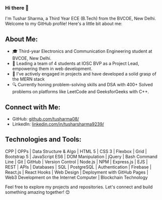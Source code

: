 ### Hi there 👋

I'm Tushar Sharma, a Third Year ECE (B.Tech) from the BVCOE, New Delhi. Welcome to my GitHub profile! Here's a little bit about me:

## About Me:
- 🎓 Third-year Electronics and Communication Engineering student at BVCOE, New Delhi.
- 💼 Leading a team of 4 students at IOSC BVP as a Project Lead, empowering them in web development.
- 🌱 I've actively engaged in projects and have developed a solid grasp of the MERN stack
- 🔍 Currently honing problem-solving skills and DSA with 400+ Solved problems on platforms like LeetCode and GeeksforGeeks with C++.

## Connect with Me:
- GitHub: [github.com/tusharma08/](https://github.com/tusharma08/)
- LinkedIn: [linkedin.com/in/tusharsharma9239/](https://www.linkedin.com/in/tusharsharma9239/)

## Technologies and Tools:
CPP | OPPs | Data Structure & Algo | HTML 5 | CSS 3 | Flexbox | Grid | Bootstrap 5 | JavaScript ES6 | DOM Manipulation | jQuery | Bash Command Line | Git | GitHub | Version Control | Node.js | NPM | Express.js | EJS | REST | APIs | Databases | SQL | PostgreSQL | Authentication | Firebase | React.js | React Hooks | Web Design | Deployment with GitHub Pages | Web3 Development on the Internet Computer | Blockchain Technology 

Feel free to explore my projects and repositories. Let's connect and build something amazing together! 😊


<!---## Languages and Tools:
![Azure](icons/azure.png) ![C](icons/c.png) ![C++](icons/cplusplus.png) ![C#](icons/csharp.png) ![CSS3](icons/css3.png) ![Django](icons/django.png) ![Docker](icons/docker.png) ![DotNet](icons/dotnet.png) ![Figma](icons/figma.png) ![Firebase](icons/firebase.png) ![Flask](icons/flask.png) ![Flutter](icons/flutter.png) ![Git](icons/git.png) ![Heroku](icons/heroku.png) ![HTML5](icons/html5.png) ![Linux](icons/linux.png) ![MongoDB](icons/mongodb.png) ![MySQL](icons/mysql.png) ![OpenCV](icons/opencv.png) ![Pandas](icons/pandas.png) ![PostgreSQL](icons/postgresql.png) ![Postman](icons/postman.png) ![Python](icons/python.png) ![Scikit-Learn](icons/scikit_learn.png) ![Vagrant](icons/vagrant.png)

## GitHub Stats:
<table>
  <tr>
    <td>
      <img src="https://github-readme-stats.vercel.app/api?username=DakshDudeja&show_icons=true&theme=dark&count_private=true" alt="DakshDudeja's GitHub Stats" />
    </td>
    <td>
      <img src="https://github-readme-streak-stats.herokuapp.com/?user=DakshDudeja&theme=dark" alt="DakshDudeja's GitHub Streak" />
    </td>
  </tr>
</table>
--->
